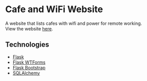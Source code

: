 # Cafe and WiFi Website
A website that lists cafes with wifi and power for remote working.  
View the website [here](https://cafeandwifi.herokuapp.com/).

## Technologies
- [Flask](https://flask.palletsprojects.com/en/2.0.x/)
- [Flask WTForms](https://flask-wtf.readthedocs.io/en/0.15.x/)
- [Flask Bootstrap](https://pythonhosted.org/Flask-Bootstrap/)
- [SQLAlchemy](https://flask-sqlalchemy.palletsprojects.com/en/2.x/)

